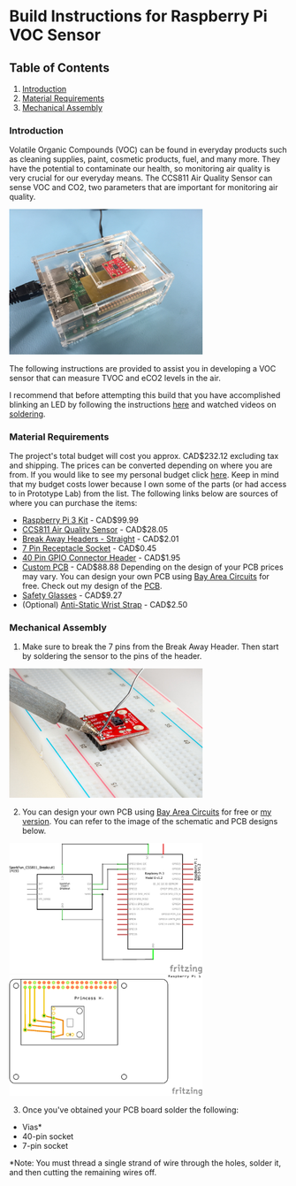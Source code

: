 # Build Instructions for Raspberry Pi VOC Sensor

## Table of Contents
1. [Introduction](#introduction)
2. [Material Requirements](#material-requirements)
3. [Mechanical Assembly](#mechanical-assembly)

### Introduction
Volatile Organic Compounds (VOC) can be found in everyday products such as cleaning supplies, paint, cosmetic products, fuel, and many more. They have the potential to contaminate our health, so monitoring air quality is very crucial for our everyday means. The CCS811 Air Quality Sensor can sense VOC and CO2, two parameters that are important for monitoring air quality.

<img src="https://raw.githubusercontent.com/PrincessHernandez/VOC_Sensor/master/images/Enclosure1.JPG" width="350">

The following instructions are provided to assist you in developing a VOC sensor that can measure TVOC and eCO2 levels in the air.

I recommend that before attempting this build that you have accomplished blinking an LED by following the instructions [here]( https://six0four.github.io/StudentSenseHat/cribpi.html) and watched videos on [soldering](https://www.youtube.com/watch?v=BLfXXRfRIzY&list=PLQ32vZrF5U2lFOJTtZDytBWBYVLNp4RYz). 

### Material Requirements
The project's total budget will cost you approx. CAD$232.12 excluding tax and shipping. The prices can be converted depending on where you are from. If you would like to see my personal budget click [here](https://github.com/PrincessHernandez/VOC_Sensor/blob/master/documentation/BudgetUpdated.xlsx). Keep in mind that my budget costs lower because I own some of the parts (or had access to in Prototype Lab) from the list.
The following links below are sources of where you can purchase the items:
* [Raspberry Pi 3 Kit](https://www.amazon.ca/CanaKit-Raspberry-Complete-Starter-Kit/dp/B01CCF6V3A/ref=sr_1_5?s=pc&ie=UTF8&qid=1516324581&sr=1-5&keywords=Raspberry+Pi+3) - CAD$99.99
* [CCS811 Air Quality Sensor](https://www.sparkfun.com/products/14193) - CAD$28.05
* [Break Away Headers - Straight](https://www.sparkfun.com/products/116) - CAD$2.01
* [7 Pin Receptacle Socket](https://www.creatroninc.com/product/7-pin-receptacle-socket/) - CAD$0.45
* [40 Pin GPIO Connector Header](https://www.buyapi.ca/product/40-pin-gpio-connector-header/) - CAD$1.95
* [Custom PCB](https://www.pcbway.com/?adwgc=667&campaignid=172480651&adgroupid=8787904531&feeditemid=&targetid=kwd-34746800&loc_physical_ms=9000922&matchtype=p&network=g&device=c&devicemodel=&creative=189085816950&keyword=pcb%20manufacturing&placement=&target=&adposition=1t1&gclid=Cj0KCQiAi57gBRDqARIsABhDSMpsNka-o0C5SQcvMYkiUXbYsOpfyNvY4I17pEzjXb1DlC4_ia_7dHkaAqKGEALw_wcB) - CAD$88.88 Depending on the design of your PCB prices may vary. 
You can design your own PCB using [Bay Area Circuits](https://bayareacircuits.com/pcb-design-layout-software-for-custom-pcb/) for free. 
Check out my design of the [PCB](https://github.com/PrincessHernandez/VOC_Sensor/blob/master/documentation/Fritzing%20CCS811/VOC-CCS311-Princess.fzz).
* [Safety Glasses](https://www.amazon.ca/3M-Virtua-Glasses-Polycarbonate-Anti-Scratch/dp/B00AEFBLW2/ref=sr_1_6?ie=UTF8&qid=1544063725&sr=8-6&keywords=safety+glasses) - CAD$9.27
* (Optional) [Anti-Static Wrist Strap](https://www.amazon.ca/KingWin-ATS-W24-Anti-Static-Wrist-Strap/dp/B0042TLA90/ref=sr_1_6?ie=UTF8&qid=1544063571&sr=8-6&keywords=anti+static+wrist+strap) - CAD$2.50

### Mechanical Assembly
1. Make sure to break the 7 pins from the Break Away Header. Then start by soldering the sensor to the pins of the header. 

<img src="https://raw.githubusercontent.com/PrincessHernandez/VOC_Sensor/master/images/Soldering%20Sensor%20to%20Header.jpg" width="350">

2. You can design your own PCB using [Bay Area Circuits](https://bayareacircuits.com/pcb-design-layout-software-for-custom-pcb/) for free or [my version](https://github.com/PrincessHernandez/VOC_Sensor/blob/master/documentation/Fritzing%20CCS811/VOC-CCS311-Princess.fzz). You can refer to the image of the schematic and PCB designs below.

<img src="https://raw.githubusercontent.com/PrincessHernandez/VOC_Sensor/master/images/VOC-CCS311-Princess_schem.png" width="350"> <img src="https://raw.githubusercontent.com/PrincessHernandez/VOC_Sensor/master/images/VOC-CCS311-Princess_pcb.png" width="350">

3. Once you've obtained your PCB board solder the following:
* Vias\*
* 40-pin socket 
* 7-pin socket

\*Note: You must thread a single strand of wire through the holes, solder it, and then cutting the remaining wires off.

